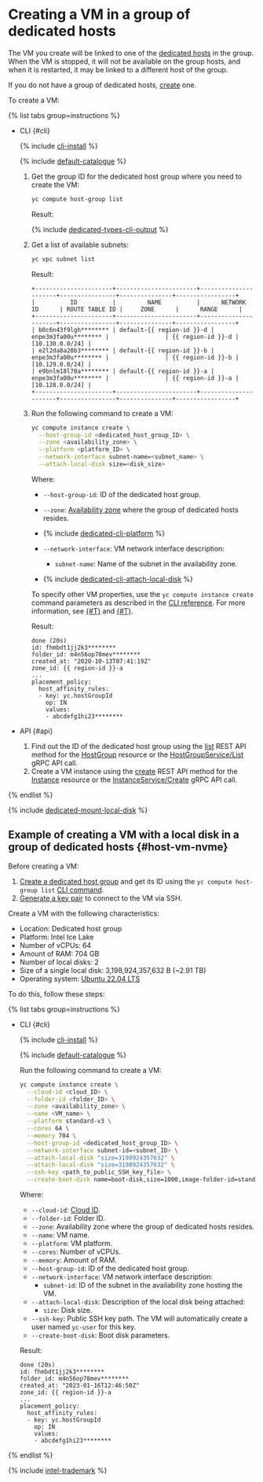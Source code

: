 # Creating a VM in a group of dedicated hosts


The VM you create will be linked to one of the [dedicated hosts](../../concepts/dedicated-host.md) in the group. When the VM is stopped, it will not be available on the group hosts, and when it is restarted, it may be linked to a different host of the group.

If you do not have a group of dedicated hosts, [create](create-host-group.md) one.

To create a VM:

{% list tabs group=instructions %}

- CLI {#cli}

  {% include [cli-install](../../../_includes/cli-install.md) %}

  {% include [default-catalogue](../../../_includes/default-catalogue.md) %}

  1. Get the group ID for the dedicated host group where you need to create the VM:

      ```bash
      yc compute host-group list
      ```

      Result:

      {% include [dedicated-types-cli-output](../../../_includes/compute/dedicated-types-cli-output.md) %}

  1. Get a list of available subnets:

      ```bash
      yc vpc subnet list
      ```

      Result:

      ```text
      +----------------------+-----------------------+----------------------+----------------+---------------+-----------------+
      |          ID          |         NAME          |      NETWORK ID      | ROUTE TABLE ID |     ZONE      |      RANGE      |
      +----------------------+-----------------------+----------------------+----------------+---------------+-----------------+
      | b0c6n43f9lgh******** | default-{{ region-id }}-d | enpe3m3fa00u******** |                | {{ region-id }}-d | [10.130.0.0/24] |
      | e2l2da8a20b3******** | default-{{ region-id }}-b | enpe3m3fa00u******** |                | {{ region-id }}-b | [10.129.0.0/24] |
      | e9bnlm18l70a******** | default-{{ region-id }}-a | enpe3m3fa00u******** |                | {{ region-id }}-a | [10.128.0.0/24] |
      +----------------------+-----------------------+----------------------+----------------+---------------+-----------------+
      ```

  1. Run the following command to create a VM:

      ```bash
      yc compute instance create \
        --host-group-id <dedicated_host_group_ID> \
        --zone <availability_zone> \
        --platform <platform_ID> \
        --network-interface subnet-name=<subnet_name> \
        --attach-local-disk size=<disk_size>
      ```

      Where:

      * `--host-group-id`: ID of the dedicated host group.
      * `--zone`: [Availability zone](../../../overview/concepts/geo-scope.md) where the group of dedicated hosts resides.
      * {% include [dedicated-cli-platform](../../../_includes/compute/dedicated-cli-platform.md) %}
      * `--network-interface`: VM network interface description:

        * `subnet-name`: Name of the subnet in the availability zone.

      * {% include [dedicated-cli-attach-local-disk](../../../_includes/compute/dedicated-cli-attach-local-disk.md) %}

      To specify other VM properties, use the `yc compute instance create` command parameters as described in the [CLI reference](../../../cli/cli-ref/managed-services/compute/instance/create.md). For more information, see [{#T}](../../concepts/vm.md) and [{#T}](../index.md#vm-create).

      Result:

      ```text
      done (20s)
      id: fhmbdt1jj2k3********
      folder_id: m4n56op78mev********
      created_at: "2020-10-13T07:41:19Z"
      zone_id: {{ region-id }}-a
      ...
      placement_policy:
        host_affinity_rules:
        - key: yc.hostGroupId
          op: IN
          values:
          - abcdefg1hi23********
      ```

- API {#api}

  1. Find out the ID of the dedicated host group using the [list](../../api-ref/HostGroup/list.md) REST API method for the [HostGroup](../../api-ref/HostGroup/index.md) resource or the [HostGroupService/List](../../api-ref/grpc/HostGroup/list.md) gRPC API call.
  1. Create a VM instance using the [create](../../api-ref/Instance/create.md) REST API method for the [Instance](../../api-ref/Instance/index.md) resource or the [InstanceService/Create](../../api-ref/grpc/Instance/create.md) gRPC API call.

{% endlist %}

{% include [dedicated-mount-local-disk](../../../_includes/compute/dedicated-mount-local-disk.md) %}


## Example of creating a VM with a local disk in a group of dedicated hosts {#host-vm-nvme}

Before creating a VM:

1. [Create a dedicated host group](create-host-group.md) and get its ID using the `yc compute host-group list` [CLI command](../../../cli/cli-ref/managed-services/compute/host-group/list.md).
1. [Generate a key pair](../vm-connect/ssh.md#creating-ssh-keys) to connect to the VM via SSH.

Create a VM with the following characteristics:
* Location: Dedicated host group
* Platform: Intel Ice Lake
* Number of vCPUs: 64
* Amount of RAM: 704 GB
* Number of local disks: 2
* Size of a single local disk: 3,198,924,357,632 B (~2.91 TB)
* Operating system: [Ubuntu 22.04 LTS](/marketplace/products/yc/ubuntu-22-04-lts)

To do this, follow these steps:

{% list tabs group=instructions %}

- CLI {#cli}

  {% include [cli-install](../../../_includes/cli-install.md) %}

  {% include [default-catalogue](../../../_includes/default-catalogue.md) %}

  Run the following command to create a VM:

  ```bash
  yc compute instance create \
    --cloud-id <cloud_ID> \
    --folder-id <folder_ID> \
    --zone <availability_zone> \
    --name <VM_name> \
    --platform standard-v3 \
    --cores 64 \
    --memory 704 \
    --host-group-id <dedicated_host_group_ID> \
    --network-interface subnet-id=<subnet_ID> \
    --attach-local-disk "size=3198924357632" \
    --attach-local-disk "size=3198924357632" \
    --ssh-key <path_to_public_SSH_key_file> \
    --create-boot-disk name=boot-disk,size=1000,image-folder-id=standard-images,image-family=ubuntu-2204-lts
  ```

  Where:

  * `--cloud-id`: [Cloud ID](../../../resource-manager/operations/cloud/get-id.md).
  * `--folder-id`: Folder ID.
  * `--zone`: Availability zone where the group of dedicated hosts resides.
  * `--name`: VM name.
  * `--platform`: VM platform.
  * `--cores`: Number of vCPUs.
  * `--memory`: Amount of RAM.
  * `--host-group-id`: ID of the dedicated host group.
  * `--network-interface`: VM network interface description:
    * `subnet-id`: ID of the subnet in the availability zone hosting the VM.
  * `--attach-local-disk`: Description of the local disk being attached:
    * `size`: Disk size.
  * `--ssh-key`: Public SSH key path. The VM will automatically create a user named `yc-user` for this key.
  * `--create-boot-disk`: Boot disk parameters.

  Result:

  ```text
  done (20s)
  id: fhmbdt1jj2k3********
  folder_id: m4n56op78mev********
  created_at: "2023-01-16T12:46:50Z"
  zone_id: {{ region-id }}-a
  ...
  placement_policy:
    host_affinity_rules:
    - key: yc.hostGroupId
      op: IN
      values:
      - abcdefg1hi23********
  ```

{% endlist %}

{% include [intel-trademark](../../../_includes/intel-trademark.md) %}
